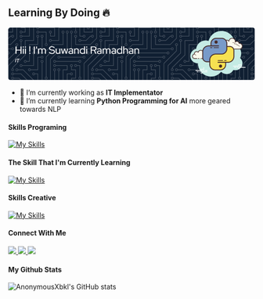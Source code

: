 ## Learning By Doing 🔥

![Suwandi Ramadhan](img/github-header-image-2.png)

- 💼 I’m currently working as **IT Implementator**
- 🐍 I’m currently learning **Python Programming for AI** more geared towards NLP


#### Skills Programing

[![My Skills](https://skillicons.dev/icons?i=vscode,html,css,bootstrap,mysql&theme=light)](https://skillicons.dev)
<br>

#### The Skill That I'm Currently Learning

[![My Skills](https://skillicons.dev/icons?i=tailwind,py,sklearn,tensorflow&theme=light)](https://skillicons.dev)
<br>

#### Skills Creative

[![My Skills](https://skillicons.dev/icons?i=ps,pr,sketchup,&theme=light)](https://skillicons.dev)
<br>

#### Connect With Me

<p align="left">
  <a href="http://www.linkedin.com/in/suwandi-ramadhan-81a1b3126">
    <img src="https://skillicons.dev/icons?i=linkedin"/>
  </a>
  <a href="https://www.instagram.com/suwandi_ramadhan?igsh=MXRnYXd4czZ2a293aA==">
    <img src="https://skillicons.dev/icons?i=instagram"/>
  </a>
  <a href="Dicordapp.com/users/454404363218059264">
    <img src="https://skillicons.dev/icons?i=discord"/>
  </a>
</p>

#### My Github Stats

![AnonymousXbkl's GitHub stats](https://github-readme-stats.vercel.app/api?username=AnonymousXbkl&hide_rank=true&show_icons=true&theme=tokyonight)